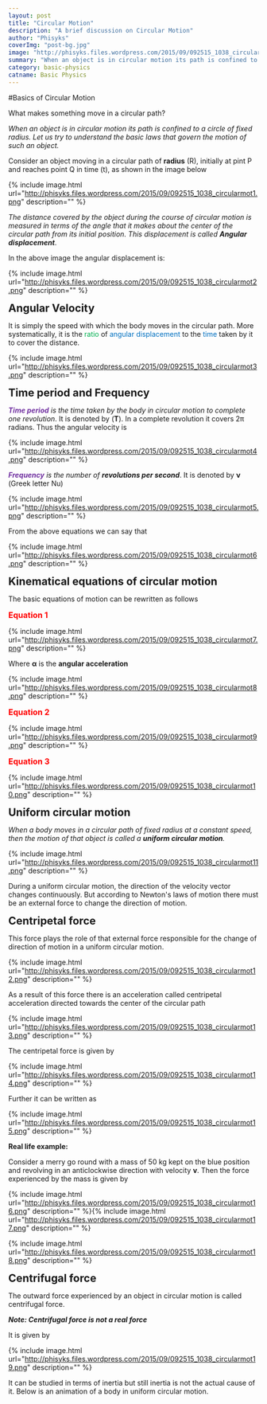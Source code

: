 ```yaml
---
layout: post
title: "Circular Motion"
description: "A brief discussion on Circular Motion"
author: "Phisyks"
coverImg: "post-bg.jpg"
image: "http://phisyks.files.wordpress.com/2015/09/092515_1038_circularmot2.png"
summary: "When an object is in circular motion its path is confined to a circle of fixed radius. Let us try to understand the basic laws that govern the motion of such an object."
category: basic-physics
catname: Basic Physics
---
```

#Basics of Circular Motion


What makes something move in a circular path?

_When an object is in circular motion its path is confined to a circle of fixed radius. Let us try to understand the basic laws that govern the motion of such an object._

Consider an object moving in a circular path of **radius** (R), initially at pint P and reaches point Q in time (t), as shown in the image below

{% include image.html url="http://phisyks.files.wordpress.com/2015/09/092515_1038_circularmot1.png" description="" %}

_The distance covered by the object during the course of circular motion is measured in terms of the angle that it makes about the center of the circular path from its initial position. This displacement is called **Angular displacement**_.

In the above image the angular displacement is:

{% include image.html url="http://phisyks.files.wordpress.com/2015/09/092515_1038_circularmot2.png" description="" %}

<span style="font-size:16pt;">**Angular Velocity**</span>

It is simply the speed with which the body moves in the circular path. More systematically, it is the <span style="color:#00b050;">ratio</span> of <span style="color:#0070c0;">angular displacement</span> to the <span style="color:#0070c0;">time</span> taken by it to cover the distance.

{% include image.html url="http://phisyks.files.wordpress.com/2015/09/092515_1038_circularmot3.png" description="" %}

<span style="font-size:16pt;">**Time period and Frequency**</span>

_<span style="color:#7030a0;">**Time period**</span> is the time taken by the body in circular motion to complete one revolution_. It is denoted by (**T**). In a complete revolution it covers 2π radians. Thus the angular velocity is

{% include image.html url="http://phisyks.files.wordpress.com/2015/09/092515_1038_circularmot4.png" description="" %}

_<span style="color:#7030a0;">**Frequency**</span> is the number of **revolutions per second**_. It is denoted by **ν** (Greek letter Nu)

{% include image.html url="http://phisyks.files.wordpress.com/2015/09/092515_1038_circularmot5.png" description="" %}

From the above equations we can say that

{% include image.html url="http://phisyks.files.wordpress.com/2015/09/092515_1038_circularmot6.png" description="" %}

<span style="font-size:16pt;">**Kinematical equations of circular motion**</span>

The basic equations of motion can be rewritten as follows

<span style="color:red;font-size:12pt;">**Equation 1**</span>

{% include image.html url="http://phisyks.files.wordpress.com/2015/09/092515_1038_circularmot7.png" description="" %}

Where **α** is the **angular acceleration**

{% include image.html url="http://phisyks.files.wordpress.com/2015/09/092515_1038_circularmot8.png" description="" %}

<span style="color:red;font-size:12pt;">**Equation 2**</span>

{% include image.html url="http://phisyks.files.wordpress.com/2015/09/092515_1038_circularmot9.png" description="" %}

<span style="color:red;font-size:12pt;">**Equation 3**</span>

{% include image.html url="http://phisyks.files.wordpress.com/2015/09/092515_1038_circularmot10.png" description="" %}

<span style="font-size:16pt;">**Uniform circular motion**</span>

_When a body moves in a circular path of fixed radius at a constant speed, then the motion of that object is called a **uniform circular motion**._

{% include image.html url="http://phisyks.files.wordpress.com/2015/09/092515_1038_circularmot11.png" description="" %}

During a uniform circular motion, the direction of the velocity vector changes continuously. But according to Newton's laws of motion there must be an external force to change the direction of motion.

<span style="font-size:16pt;">**Centripetal force**</span>

This force plays the role of that external force responsible for the change of direction of motion in a uniform circular motion.

{% include image.html url="http://phisyks.files.wordpress.com/2015/09/092515_1038_circularmot12.png" description="" %}

As a result of this force there is an acceleration called centripetal acceleration directed towards the center of the circular path

{% include image.html url="http://phisyks.files.wordpress.com/2015/09/092515_1038_circularmot13.png" description="" %}

The centripetal force is given by

{% include image.html url="http://phisyks.files.wordpress.com/2015/09/092515_1038_circularmot14.png" description="" %}

Further it can be written as

{% include image.html url="http://phisyks.files.wordpress.com/2015/09/092515_1038_circularmot15.png" description="" %}

**Real life example:**

Consider a merry go round with a mass of 50 kg kept on the blue position and revolving in an anticlockwise direction with velocity **v**. Then the force experienced by the mass is given by

{% include image.html url="http://phisyks.files.wordpress.com/2015/09/092515_1038_circularmot16.png" description="" %}{% include image.html url="http://phisyks.files.wordpress.com/2015/09/092515_1038_circularmot17.png" description="" %}

{% include image.html url="http://phisyks.files.wordpress.com/2015/09/092515_1038_circularmot18.png" description="" %}

<span style="font-size:16pt;">**Centrifugal force**</span>

The outward force experienced by an object in circular motion is called centrifugal force.

**_Note: Centrifugal force is not a real force_**

It is given by

{% include image.html url="http://phisyks.files.wordpress.com/2015/09/092515_1038_circularmot19.png" description="" %}

It can be studied in terms of inertia but still inertia is not the actual cause of it. Below is an animation of a body in uniform circular motion.
